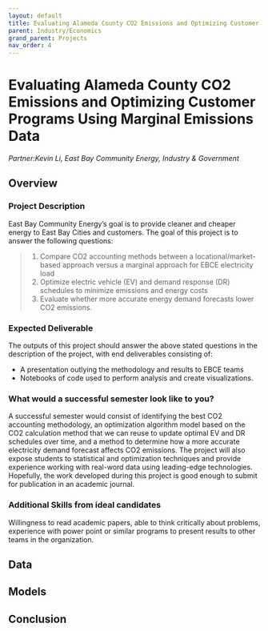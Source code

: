 ```yaml
---
layout: default
title: Evaluating Alameda County CO2 Emissions and Optimizing Customer Programs Using Marginal Emissions Data 
parent: Industry/Economics
grand_parent: Projects 
nav_order: 4
---
```



# Evaluating Alameda County CO2 Emissions and Optimizing Customer Programs Using Marginal Emissions Data 
*Partner:Kevin Li, East Bay Community Energy, Industry & Government*

## Overview
### Project Description
East Bay Community Energy’s goal is to provide cleaner and cheaper energy to East Bay Cities and customers. The goal of this project is to answer the following questions: 
>1. Compare CO2 accounting methods between a locational/market-based approach versus a marginal approach for EBCE electricity load 
>1. Optimize electric vehicle (EV) and demand response (DR) schedules to minimize emissions and energy costs 
>1. Evaluate whether more accurate energy demand forecasts lower CO2 emissions.

### Expected Deliverable
The outputs of this project should answer the above stated questions in the description of the project, with end deliverables consisting of: 
   * A presentation outlying the methodology and results to EBCE teams
   * Notebooks of code used to perform analysis and create visualizations. 

### What would a successful semester look like to you?
A successful semester would consist of identifying the best CO2 accounting methodology, an optimization algorithm model based on the CO2 calculation method that we can reuse to update optimal EV and DR schedules over time, and a method to determine how a more accurate electricity demand forecast affects CO2 emissions. The project will also expose students to statistical and optimization techniques and provide experience working with real-word data using leading-edge technologies. Hopefully, the work developed during this project is good enough to submit for publication in an academic journal.

### Additional Skills from ideal candidates
Willingness to read academic papers, able to think critically about problems, experience with power point or similar programs to present results to other teams in the organization.

## Data

## Models

## Conclusion


```python

```

